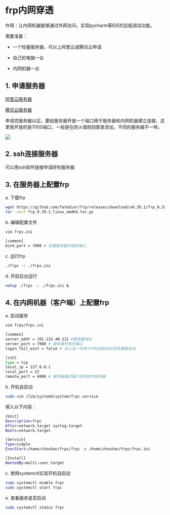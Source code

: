 # frp内网穿透

作用：让内网机器能够通过外网访问，实现pycharm等IDE的远程调试功能。

需要准备：

- 一个轻量服务器，可以上阿里云或腾讯云申请

- 自己的电脑一台

- 内网机器一台

## 1. 申请服务器

[阿里云服务器](https://developer.aliyun.com/plan/grow-up)

[腾讯云服务器](https://console.cloud.tencent.com/lighthouse/instance/index)

申请完服务器以后，要给服务器开放一个端口用于服务器和内网机器建立连接，这里我开放的是7000端口，一般是在防火墙规则那里添加，不同的服务器不一样。

![](/Users/zhouhan/githubProject/deep-learning-environment-config/images/2022-03-01-18-30-59-image.png)

## 2. ssh连接服务器

可以用ssh软件链接申请好的服务器

## 3. 在服务器上配置frp

a. 下载frp

```bash
wget https://github.com/fatedier/frp/releases/download/v0.39.1/frp_0.39.1_linux_amd64.tar.gz
tar -zxvf frp_0.39.1_linux_amd64.tar.gz
```

b. 编辑配置文件

```bash
vim frps.ini
```

```bash
[common]
bind_port = 7000 # 前面服务器开放的端口
```

c. 运行frp

```bash
./frps -c ./frps.ini
```

d. 开启后台运行

```bash
nohup ./frps -c ./frps.ini &
```

## 4. 在内网机器（客户端）上配置frp

a. 启动服务

```bash
vim frps/frpc.ini
```

```bash
[common]
server_addr = 101.132.40.112 #服务器地址
server_port = 7000 # 服务器开放的端口
login_fail_exit = false # 加上这一句用于开机自启动后失败重新启动

[ssh]
type = tcp
local_ip = 127.0.0.1
local_port = 22
remote_port = 6000 # 服务器通过端口号找到内网机器
```

b. 开机自启动

```bash
sudo vim /lib/systemd/system/frpc.service
```

填入以下内容：

```bash
[Unit]
Description=frpc
After=network.target syslog.target
Wants=network.target

[Service]
Type=simple
ExecStart=/home/zhouhan/frps/frpc -c /home/zhouhan/frps/frpc.ini

[Install]
WantedBy=multi-user.target
```

c. 使用systemctl实现开机自启动

```bash
sudo systemctl enable frpc
sudo systemctl start frpc
```

e. 查看服务是否启动

```bash
sudo systemctl status frpc
```
